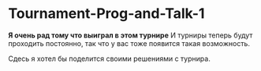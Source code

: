 # Tournament-Prog-and-Talk-1

**Я очень рад тому что выиграл в этом турнире**
И турниры теперь будут проходить постоянно, так что у вас тоже появится такая возможность.

Сдесь я хотел бы поделится своими решениями с турнира.
